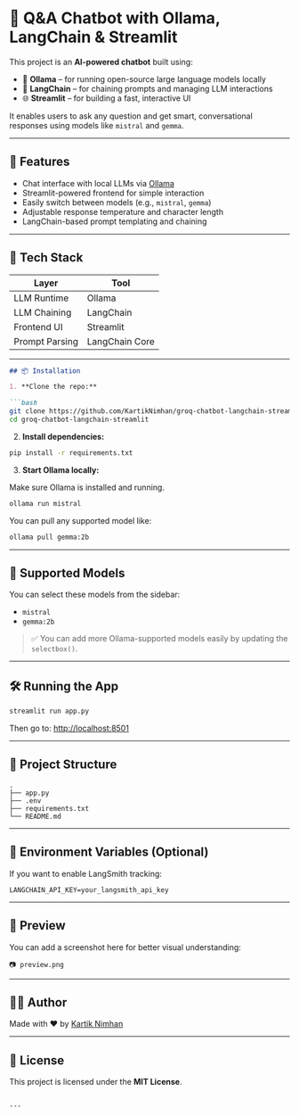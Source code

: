 # 🤖 Q&A Chatbot with Ollama, LangChain & Streamlit

This project is an **AI-powered chatbot** built using:

- 🧠 **Ollama** – for running open-source large language models locally  
- 🔗 **LangChain** – for chaining prompts and managing LLM interactions  
- 🌐 **Streamlit** – for building a fast, interactive UI

It enables users to ask any question and get smart, conversational responses using models like `mistral` and `gemma`.

---

## 🚀 Features

- Chat interface with local LLMs via [Ollama](https://ollama.com/)
- Streamlit-powered frontend for simple interaction
- Easily switch between models (e.g., `mistral`, `gemma`)
- Adjustable response temperature and character length
- LangChain-based prompt templating and chaining

---

## 🧰 Tech Stack

| Layer        | Tool          |
|--------------|---------------|
| LLM Runtime  | Ollama        |
| LLM Chaining | LangChain     |
| Frontend UI  | Streamlit     |
| Prompt Parsing | LangChain Core |

---
````markdown
## 📦 Installation

1. **Clone the repo:**

```bash
git clone https://github.com/KartikNimhan/groq-chatbot-langchain-streamlit.git
cd groq-chatbot-langchain-streamlit
````

2. **Install dependencies:**

```bash
pip install -r requirements.txt
```

3. **Start Ollama locally:**

Make sure Ollama is installed and running.

```bash
ollama run mistral
```

You can pull any supported model like:

```bash
ollama pull gemma:2b
```

---

## 🧠 Supported Models

You can select these models from the sidebar:

* `mistral`
* `gemma:2b`

> ✅ You can add more Ollama-supported models easily by updating the `selectbox()`.

---

## 🛠 Running the App

```bash
streamlit run app.py
```

Then go to:
[http://localhost:8501](http://localhost:8501)

---

## 📂 Project Structure

```
.
├── app.py
├── .env
├── requirements.txt
└── README.md
```

---

## 📌 Environment Variables (Optional)

If you want to enable LangSmith tracking:

```env
LANGCHAIN_API_KEY=your_langsmith_api_key
```

---

## 📸 Preview

You can add a screenshot here for better visual understanding:

```
📷 preview.png
```

---

## 👨‍💻 Author

Made with ❤️ by [Kartik Nimhan](https://github.com/KartikNimhan)

---

## 📜 License

This project is licensed under the **MIT License**.

```

---
